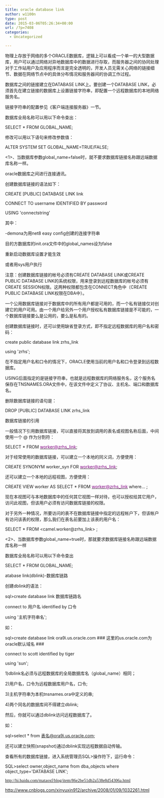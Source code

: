 ```yaml
---
title: oracle database link
author: w1100n
type: post
date: 2015-03-06T05:26:34+00:00
url: /?p=7408
categories:
  - Uncategorized

---
```

物理上存放于网络的多个ORACLE数据库，逻辑上可以看成一个单一的大型数据库，用户可以通过网络对异地数据库中的数据进行存取，而服务器之间的协同处理对于工作站用户及应用程序而言是完全透明的，开发人员无需关心网络的链接细节、数据在网络节点中的具体分布情况和服务器间的协调工作过程。

数据库之间的链接建立在DATABASE LINK上。要创建一个DATABASE LINK，必须首先在建立链接的数据库上设置链接字符串，即配置一个远程数据库的本地网络服务名。

链接字符串的配置参见《客户端连接服务器》一节。
  
数据库全局名称可以用以下命令查出：

SELECT * FROM GLOBAL_NAME;

修改可以用以下语句来修改参数值：

ALTER SYSTEM SET GLOBAL_NAME=TRUE/FALSE;

<1>、当数据库参数global_name=false时，就不要求数据库链接名称跟远端数据库名称一样。

oracle数据库之间进行连接通讯。
  
创建数据库链接的语法如下：
  
CREATE [PUBLIC] DATABASE LINK link

CONNECT TO username IDENTIFIED BY password

USING 'connectstring'

其中：
  
-demona为用net8 easy config创建的连接字符串
  
目的方数据库的init.ora文件中的global_names设为false
  
重新启动数据库设置才能生效
  
或者用sys用户执行

注意：创建数据库链接的帐号必须有CREATE DATABASE LINK或CREATE PUBLIC DATABASE LINK的系统权限，用来登录到远程数据库的帐号必须有CREATE SESSION权限。这两种权限都包含在CONNECT角色中（CREATE PUBLIC DATABASE LINK权限在DBA中）。

一个公用数据库链接对于数据库中的所有用户都是可用的，而一个私有链接仅对创建它的用户可用。由一个用户给另外一个用户授权私有数据库链接是不可能的，一个数据库链接要么是公用的，要么是私有的。

创建数据库链接时，还可以使用缺省登录方式，即不指定远程数据库的用户名和密码：

create public database link zrhs_link

using 'zrhs';

在不指定用户名和口令的情况下，ORACLE使用当前的用户名和口令登录到远程数据库。

USING后面指定的是链接字符串，也就是远程数据库的网络服务名，这个服务名保存在TNSNAMES.ORA文件中，在该文件中定义了协议、主机名、端口和数据库名。

删除数据库链接的语句是：

DROP [PUBLIC] DATABASE LINK zrhs_link

数据库链接的引用

一般情况下引用数据库链接，可以直接将其放到调用的表名或视图名称后面，中间使用一个 @ 作为分割符：

SELECT * FROM [<span style="color: #800080;">worker@zrhs_link][1];

对于经常使用的数据库链接，可以建立一个本地的同义词，方便使用：

CREATE SYNONYM worker_syn FOR [<span style="color: #800080;">worker@zrhs_link][1];

还可以建立一个本地的远程视图，方便使用：

CREATE VIEW worker AS SELECT * FROM [<span style="color: #800080;">worker@zrhs_link][1] where… ;

现在本视图可与本地数据库中的任何其它视图一样对待，也可以授权给其它用户，访问此视图，但该用户必须有访问数据库链接的权限。

对于另外一种情况，所要访问的表不在数据库链接中指定的远程帐户下，但该帐户有访问该表的权限，那么我们在表名前要加上该表的用户名：

SELECT * FROM <camel.worker@zrhs_link> ;

<2>、当数据库参数global_name=true时，那就要求数据库链接名称跟远端数据库名称一样
  
数据库全局名称可以用以下命令查出

SELECT * FROM GLOBAL_NAME;

atabase link(dblink)-数据库链路
  
创建dblink的语法：
  
sql>create database link 数据库链路名
  
connect to 用户名 identified by 口令
  
using '主机字符串名';
  
如：
  
sql>create database link ora9i.us.oracle.com ### 这里的us.oracle.com为oracle默认域名 ###
  
connect to scott identified by tiger
  
using 'sun';

1)dblink名必须与远程数据库的全局数据库名（global_name）相同；
  
2)用户名，口令为远程数据库用户名，口令;
  
3)主机字符串为本机tnsnames.ora中定义的串;
  
4)两个同名的数据库间不得建立dblink;
  
然后，你就可以通过dblink访问远程数据库了。
  
如：
  
sql>select * from 表名@ora9i.us.oracle.com;
  
还可以建立快照(snapshot)通过dblink实现远程数据自动传输。

查看所有的数据库链接，进入系统管理员SQL>操作符下，运行命令：

SQL>select owner,object_name from dba_objects where object_type='DATABASE LINK';

<span style="font-family: Verdana;">http://hi.baidu.com/mataoxf/blog/item/86e2be51db2a538e8d54306a.html

http://www.cnblogs.com/xinyuxin912/archive/2008/01/09/1032261.html

 [1]: mailto:worker@zrhs_link
